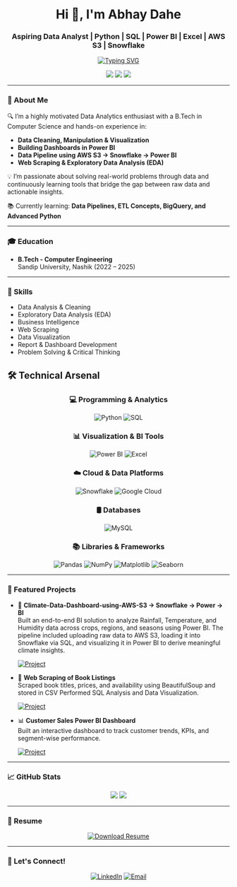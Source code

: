 <h1 align="center">Hi 👋, I'm Abhay Dahe</h1>
<h3 align="center">Aspiring Data Analyst | Python | SQL | Power BI | Excel | AWS S3 | Snowflake</h3>

<div align="center">
  
[![Typing SVG](https://readme-typing-svg.herokuapp.com?font=Fira+Code&weight=500&size=24&pause=1000&color=2E9EF7&center=true&vCenter=true&width=600&lines=Data+Analytics+Enthusiast;Turning+Data+Into+Actionable+Insights;AWS+%7C+Power+BI+%7C+Python+%7C+SQL;Building+End-to-End+Data+Solutions)](https://git.io/typing-svg)

<img src="https://img.shields.io/badge/B.Tech-Computer%20Engineering-blue?style=for-the-badge&logo=graduation-cap"/>
<img src="https://img.shields.io/badge/Location-Pune%2C%20Maharashtra-green?style=for-the-badge&logo=location-dot"/>
<img src="https://img.shields.io/badge/Focus-Data%20Analytics-orange?style=for-the-badge&logo=chart-line"/>

</div>


---

### 💼 About Me

🔍 I’m a highly motivated Data Analytics enthusiast with a B.Tech in Computer Science and hands-on experience in:
- **Data Cleaning, Manipulation & Visualization**
- **Building Dashboards in Power BI**
- **Data Pipeline using AWS S3 → Snowflake → Power BI**
- **Web Scraping & Exploratory Data Analysis (EDA)**

💡 I’m passionate about solving real-world problems through data and continuously learning tools that bridge the gap between raw data and actionable insights.

📚 Currently learning: **Data Pipelines, ETL Concepts, BigQuery, and Advanced Python**

---

### 🎓 Education

- **B.Tech - Computer Engineering**  
  Sandip University, Nashik (2022 – 2025)

---
### 🎯 Skills

- Data Analysis & Cleaning  
- Exploratory Data Analysis (EDA)  
- Business Intelligence  
- Web Scraping  
- Data Visualization  
- Report & Dashboard Development  
- Problem Solving & Critical Thinking  

## 🛠️ Technical Arsenal

<div align="center">

### 💻 Programming & Analytics
![Python](https://img.shields.io/badge/Python-3776AB?style=for-the-badge&logo=python&logoColor=white)
![SQL](https://img.shields.io/badge/SQL-4479A1?style=for-the-badge&logo=postgresql&logoColor=white)

### 📊 Visualization & BI Tools
![Power BI](https://img.shields.io/badge/Power_BI-F2C811?style=for-the-badge&logo=powerbi&logoColor=black)
![Excel](https://img.shields.io/badge/Microsoft_Excel-217346?style=for-the-badge&logo=microsoft-excel&logoColor=white)

### ☁️ Cloud & Data Platforms
![Snowflake](https://img.shields.io/badge/Snowflake-29B5E8?style=for-the-badge&logo=snowflake&logoColor=white)
![Google Cloud](https://img.shields.io/badge/Google_Cloud-4285F4?style=for-the-badge&logo=google-cloud&logoColor=white)

### 🛢️ Databases
![MySQL](https://img.shields.io/badge/MySQL-4479A1?style=for-the-badge&logo=mysql&logoColor=white)

### 📚 Libraries & Frameworks
![Pandas](https://img.shields.io/badge/Pandas-150458?style=for-the-badge&logo=pandas&logoColor=white)
![NumPy](https://img.shields.io/badge/NumPy-013243?style=for-the-badge&logo=numpy&logoColor=white)
![Matplotlib](https://img.shields.io/badge/Matplotlib-11557c?style=for-the-badge&logo=python&logoColor=white)
![Seaborn](https://img.shields.io/badge/Seaborn-3776AB?style=for-the-badge&logo=python&logoColor=white)

</div>

---

### 💼 Featured Projects

- 📘 **Climate-Data-Dashboard-using-AWS-S3 → Snowflake → Power → BI**  
  Built an end-to-end BI solution to analyze Rainfall, Temperature, and Humidity data across crops, regions, and seasons using Power BI. The pipeline included uploading raw data to AWS S3, loading it into Snowflake via SQL, and visualizing it in Power BI to derive meaningful climate insights.
  
  [![Project](https://img.shields.io/badge/View%20Project-Climate%20Analytics-blue?style=for-the-badge&logo=github)](https://github.com/Abhaydahe/Climate-Data-Dashboard-using-AWS-S3-Snowflake-Power-BI)

- 📘 **Web Scraping of Book Listings**  
  Scraped book titles, prices, and availability using BeautifulSoup and stored in CSV Performed SQL Analysis and Data Visualization.
  
    [![Project](https://img.shields.io/badge/View%20Project-Web%20Scraping-green?style=for-the-badge&logo=github)](https://github.com/Abhaydahe/WebScrapping-and-Data-Visualization)

- 📊 **Customer Sales Power BI Dashboard**  
  Built an interactive dashboard to track customer trends, KPIs, and segment-wise performance.
  
   [![Project](https://img.shields.io/badge/View%20Project-Sales%20Dashboard-orange?style=for-the-badge&logo=github)](https://github.com/Abhaydahe/Sales-Performance-Customer-Insights-Dashboard)



---

### 📈 GitHub Stats

<p align="center">
  <img src="https://github-readme-stats.vercel.app/api?username=Abhaydahe&show_icons=true&theme=radical"/>
  <img src="https://github-readme-stats.vercel.app/api/top-langs/?username=Abhaydahe&layout=compact&theme=radical"/>
</p>

---

### 📄 Resume

<div align="center">

[![Download Resume](https://img.shields.io/badge/📄%20Download%20Full%20Resume-Click%20Here-red?style=for-the-badge&logo=adobe-acrobat-reader)](https://drive.google.com/file/d/1J8FA7FtWmUeoPDtohw44xNuEI3opowuO/view?usp=sharing)

</div>


---

### 🔗 Let's Connect!
<div align="center">
  
[![LinkedIn](https://img.shields.io/badge/LinkedIn-Connect-blue?style=for-the-badge&logo=linkedin)](https://linkedin.com/in/abhay-dahe)
[![Email](https://img.shields.io/badge/Email-Contact-red?style=for-the-badge&logo=gmail)](abhaydahe2206@gmail.com)

</div>
